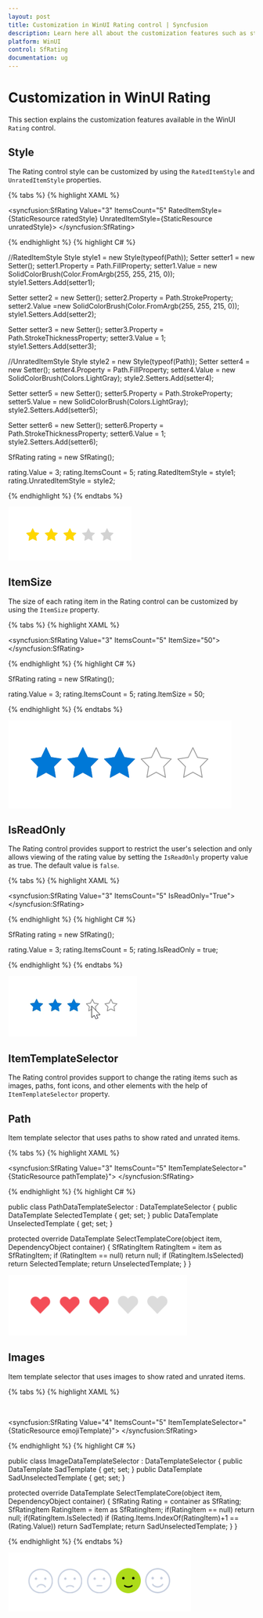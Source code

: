 ```yaml
---
layout: post
title: Customization in WinUI Rating control | Syncfusion
description: Learn here all about the customization features such as style, item size, read-only, and template in Syncfusion WinUI Rating (SfRating) control.
platform: WinUI
control: SfRating
documentation: ug
---
```


# Customization in WinUI Rating

This section explains the customization features available in the WinUI `Rating` control.

## Style

The Rating control style can be customized by using the `RatedItemStyle` and `UnratedItemStyle` properties.

{% tabs %}
{% highlight XAML %}

<ResourceDictionary>
 <Style TargetType="Path" x:Key="ratedStyle">
    <Setter Property="Fill" Value="#FFD700"/>
    <Setter Property="Stroke" Value="#FFD700"/>
    <Setter Property="StrokeThickness" Value="1"/>
 </Style>
 <Style TargetType="Path" x:Key="unratedStyle">   
    <Setter Property="Fill" Value="LightGray"/>
    <Setter Property="Stroke" Value="LightGray"/>
    <Setter Property="StrokeThickness" Value="1"/>
 </Style>
</ResourceDictionary>

<syncfusion:SfRating Value="3"
      ItemsCount="5" RatedItemStyle={StaticResource ratedStyle}
      UnratedItemStyle={StaticResource unratedStyle}>
</syncfusion:SfRating>

{% endhighlight %}
{% highlight C# %}

//RatedItemStyle
Style style1 = new Style(typeof(Path));
Setter setter1 = new Setter();
setter1.Property = Path.FillProperty;
setter1.Value = new SolidColorBrush(Color.FromArgb(255, 255, 215, 0));
style1.Setters.Add(setter1);

Setter setter2 = new Setter();
setter2.Property = Path.StrokeProperty;
setter2.Value =new SolidColorBrush(Color.FromArgb(255, 255, 215, 0));
style1.Setters.Add(setter2);

Setter setter3 = new Setter();
setter3.Property = Path.StrokeThicknessProperty;
setter3.Value = 1;
style1.Setters.Add(setter3);

//UnratedItemStyle
Style style2 = new Style(typeof(Path));
Setter setter4 = new Setter();
setter4.Property = Path.FillProperty;
setter4.Value = new SolidColorBrush(Colors.LightGray);
style2.Setters.Add(setter4);

Setter setter5 = new Setter();
setter5.Property = Path.StrokeProperty;
setter5.Value = new SolidColorBrush(Colors.LightGray);
style2.Setters.Add(setter5);

Setter setter6 = new Setter();
setter6.Property = Path.StrokeThicknessProperty;
setter6.Value = 1;
style2.Setters.Add(setter6);

SfRating rating = new SfRating();

rating.Value = 3;
rating.ItemsCount = 5;
rating.RatedItemStyle = style1;
rating.UnratedItemStyle = style2;

{% endhighlight %}
{% endtabs %}

![WinUI Rating control with style](Rating_images/winui_rating_style.png)

## ItemSize 

The size of each rating item in the Rating control can be customized by using the `ItemSize` property.

{% tabs %}
{% highlight XAML %}

<syncfusion:SfRating Value="3"
     ItemsCount="5" ItemSize="50">
</syncfusion:SfRating>

{% endhighlight %}
{% highlight C# %}

SfRating rating = new SfRating();

rating.Value = 3;
rating.ItemsCount = 5;
rating.ItemSize = 50;

{% endhighlight %}
{% endtabs %}

![WinUI Rating control with itemsize](Rating_images/winui_rating_itemsize.png)

## IsReadOnly

The Rating control provides support to restrict the user's selection and only allows viewing of the rating value by setting the `IsReadOnly` property value as true. The default value is `false`.

{% tabs %}
{% highlight XAML %}

<syncfusion:SfRating Value="3"
     ItemsCount="5" IsReadOnly="True">
</syncfusion:SfRating>

{% endhighlight %}
{% highlight C# %}

SfRating rating = new SfRating();

rating.Value = 3;
rating.ItemsCount = 5;
rating.IsReadOnly = true;

{% endhighlight %}
{% endtabs %}

![WinUI Rating control with isreadonly](Rating_images/winui_rating_isreadonly.png)

## ItemTemplateSelector

The Rating control provides support to change the rating items such as images, paths, font icons, and other elements with the help of `ItemTemplateSelector` property.

## Path

Item template selector that uses paths to show rated and unrated items.

{% tabs %}
{% highlight XAML %}

<ResourceDictionary>
  <ResourceDictionary.ThemeDictionaries>
    <ResourceDictionary x:Key="Light">
      <SolidColorBrush x:Key="FillColor" Color="#DCDCDC"/>
    </ResourceDictionary>
    <ResourceDictionary x:Key="Dark">
      <SolidColorBrush x:Key="FillColor" Color="#474747"/>
    </ResourceDictionary>
  </ResourceDictionary.ThemeDictionaries>
  <DataTemplate x:Key="selectedTemplate">
    <Viewbox>
      <Path Margin="4" Fill="#F44D57" Data="M16.2551 1.76462L16.2552 1.76479C16.6493 2.16617 16.9623 2.64325 17.1761 3.16901C17.3899 3.69479 17.5 4.25866 17.5 4.82833C17.5 5.39799 17.3899 5.96186 17.1761 6.48764C16.9623 7.0134 16.6493 7.49048 16.2552 7.89187L16.2551 7.89195L15.3424 8.82219L8.99977 15.2861L2.65718 8.82219L1.74439 7.89195C0.94868 7.08101 0.5 5.97917 0.5 4.82833C0.5 3.67748 0.94868 2.57564 1.74439 1.7647C2.53979 0.954092 3.61655 0.500469 4.73725 0.500469C5.85795 0.500469 6.9347 0.954092 7.7301 1.7647L8.64288 2.69495C8.73691 2.79077 8.86552 2.84476 8.99977 2.84476C9.13402 2.84476 9.26263 2.79077 9.35666 2.69495L10.2694 1.7647L10.2695 1.76462C10.6634 1.36307 11.1304 1.04504 11.6438 0.828245C12.1572 0.611455 12.7072 0.5 13.2623 0.5C13.8174 0.5 14.3674 0.611454 14.8807 0.828245C15.3941 1.04504 15.8612 1.36307 16.2551 1.76462Z"/>
    </Viewbox>
  </DataTemplate>
  <DataTemplate x:Key="unselectedTemplate">
    <Viewbox>
      <Path Margin="4" Fill="{ThemeResource FillColor}" Data="M16.612 1.41452C16.1722 0.966073 15.65 0.610337 15.0752 0.367629C14.5005 0.124922 13.8844 0 13.2623 0C12.6401 0 12.0241 0.124922 11.4493 0.367629C10.8746 0.610337 10.3524 0.966073 9.91255 1.41452L8.99977 2.34476L8.08699 1.41452C7.19858 0.509117 5.99364 0.0004693 4.73725 0.000469309C3.48085 0.000469319 2.27591 0.509117 1.38751 1.41452C0.499101 2.31992 9.36088e-09 3.5479 0 4.82833C-9.36088e-09 6.10875 0.499101 7.33674 1.38751 8.24214L2.30029 9.17238L8.99977 16L15.6992 9.17238L16.612 8.24214C17.0521 7.79391 17.4011 7.26171 17.6393 6.67596C17.8774 6.0902 18 5.46237 18 4.82833C18 4.19428 17.8774 3.56645 17.6393 2.9807C17.4011 2.39494 17.0521 1.86275 16.612 1.41452Z"/>
    </Viewbox>
  </DataTemplate>
  <local:PathDataTemplateSelector x:Key="pathTemplate"
      SelectedTemplate="{StaticResource selectedTemplate}"
      UnselectedTemplate="{StaticResource unselectedTemplate}"/>
</ResourceDictionary>

<syncfusion:SfRating Value="3" ItemsCount="5"
     ItemTemplateSelector="{StaticResource pathTemplate}">
</syncfusion:SfRating>

{% endhighlight %}
{% highlight C# %}

public class PathDataTemplateSelector : DataTemplateSelector
{
  public DataTemplate SelectedTemplate { get; set; }
  public DataTemplate UnselectedTemplate { get; set; }

   protected override DataTemplate SelectTemplateCore(object item, DependencyObject container)
  {
    SfRatingItem RatingItem = item as SfRatingItem;
    if (RatingItem == null)
        return null;
    if (RatingItem.IsSelected)
        return SelectedTemplate;
    return UnselectedTemplate;
  }
}

![Rating control path in WinUI](Rating_images/winui_rating_path.png)

## Images

Item template selector that uses images to show rated and unrated items.

{% tabs %}
{% highlight XAML %}

<ResourceDictionary>
  <DataTemplate x:Key="sadSelectedTemplate">
     <Viewbox>
       <StackPanel Orientation="Vertical">
         <Image Source="/Assets/Rating/SadSelected.png"/>
       </StackPanel>
     </Viewbox>
  </DataTemplate>
  <DataTemplate x:Key="sadUnselectedTemplate">
     <Viewbox>
       <StackPanel Orientation="Vertical">
         <Image Source="/Assets/Rating/SadUnselected.png"/>
       </StackPanel>
     </Viewbox>
  </DataTemplate>
  <local:ImageDataTemplateSelector x:Key="emojiTemplate"
         SadTemplate="{StaticResource sadSelectedTemplate}"                             
         SadUnselectedTemplate="{StaticResource sadUnselectedTemplate}"/>
</ResourceDictionary>
  
<syncfusion:SfRating Value="4" ItemsCount="5"
     ItemTemplateSelector="{StaticResource emojiTemplate}">
</syncfusion:SfRating>

{% endhighlight %}
{% highlight C# %}

public class ImageDataTemplateSelector : DataTemplateSelector
{
  public DataTemplate SadTemplate { get; set; }
  public DataTemplate SadUnselectedTemplate { get; set; }
        
   protected override DataTemplate SelectTemplateCore(object item, DependencyObject container)
  {
    SfRating Rating = container as SfRating; 
    SfRatingItem RatingItem = item as SfRatingItem; 
    if(RatingItem == null)
       return null;
    if(RatingItem.IsSelected) 
       if (Rating.Items.IndexOf(RatingItem)+1 == (Rating.Value)) 
           return SadTemplate; 
    return SadUnselectedTemplate; 
  }
}

{% endhighlight %}
{% endtabs %}

![Rating control images in WinUI](Rating_images/winui_rating_emoji.png)

